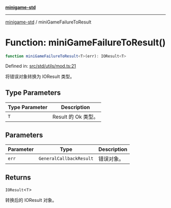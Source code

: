 [**minigame-std**](../README.md)

***

[minigame-std](../README.md) / miniGameFailureToResult

# Function: miniGameFailureToResult()

```ts
function miniGameFailureToResult<T>(err): IOResult<T>
```

Defined in: [src/std/utils/mod.ts:21](https://github.com/JiangJie/minigame-std/blob/c702c23d8258d9dd96d873df515d0027c84fb302/src/std/utils/mod.ts#L21)

将错误对象转换为 IOResult 类型。

## Type Parameters

| Type Parameter | Description |
| ------ | ------ |
| `T` | Result 的 Ok 类型。 |

## Parameters

| Parameter | Type | Description |
| ------ | ------ | ------ |
| `err` | `GeneralCallbackResult` | 错误对象。 |

## Returns

`IOResult`\<`T`\>

转换后的 IOResult 对象。
